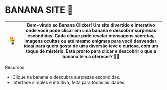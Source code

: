 # BANANA SITE 🍌
| <img src="00a22bf920bde38a732f8a5011b592d5.gif" width="250"> | Bem-vindo ao Banana Clicker! Um site divertido e interativo onde você pode clicar em uma banana e descobrir surpresas escondidas. Cada clique pode revelar mensagens secretas, imagens ocultas ou até mesmo enigmas para você desvendar. Ideal para quem gosta de uma diversão leve e curiosa, com um toque de mistério. Está pronto para clicar e descobrir o que a banana tem a oferecer? 🍌💥 |
|---|---|
Recursos:
- Clique na banana e descubra surpresas escondidas.
- Interface simples e intuitiva, feita para todas as idades.
